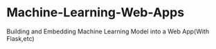 # Machine-Learning-Web-Apps
Building and Embedding Machine Learning Model into a Web App(With Flask,etc)
